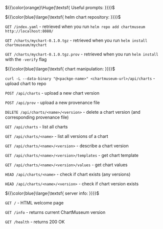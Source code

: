 ${{\color{orange}\Huge{\textsf{ Useful prompts: }}}}\$

${{\color{blue}\large{\textsf{ helm chart repository: }}}}\$

`GET /index.yaml` - retrieved when you run `helm repo add chartmuseum http://localhost:8080/`

`GET /charts/mychart-0.1.0.tgz` - retrieved when you run `helm install chartmuseum/mychart`

`GET /charts/mychart-0.1.0.tgz.prov` - retrieved when you run `helm install` with the `-verify` flag

${{\color{blue}\large{\textsf{ chart manipulation: }}}}\$

`curl -L --data-binary "@<packge-name>" <chartmuseum-url>/api/charts` - upload chart to repo

`POST /api/charts` - upload a new chart version

`POST /api/prov` - upload a new provenance file

`DELETE /api/charts/<name>/<version>` - delete a chart version (and corresponding provenance file)

`GET /api/charts` - list all charts

`GET /api/charts/<name>` - list all versions of a chart

`GET /api/charts/<name>/<version>` - describe a chart version

`GET /api/charts/<name>/<version>/templates` - get chart template

`GET /api/charts/<name>/<version>/values` - get chart values

`HEAD /api/charts/<name>` - check if chart exists (any versions)

`HEAD /api/charts/<name>/<version>` - check if chart version exists

${{\color{blue}\large{\textsf{ server info: }}}}\$

`GET /` - HTML welcome page

`GET /info` - returns current ChartMuseum version

`GET /health` - returns 200 OK
